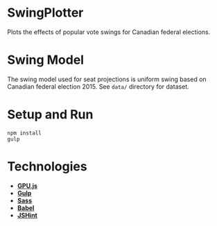 # SwingPlotter

Plots the effects of popular vote swings for Canadian federal elections.

# Swing Model

The swing model used for seat projections is uniform swing based on
Canadian federal election 2015. See `data/` directory for dataset.

# Setup and Run

```
npm install
gulp
```

# Technologies

- [**GPU.js**](http://gpu.rocks)
- [**Gulp**](http://gulpjs.com)
- [**Sass**](http://sass-lang.com)
- [**Babel**](https://babeljs.io)
- [**JSHint**](http://jshint.com)

